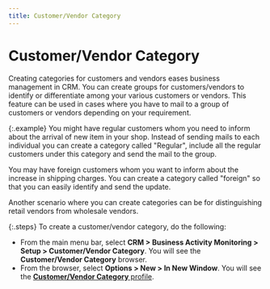 ```yaml
---
title: Customer/Vendor Category
---
```


# Customer/Vendor Category


Creating categories for customers and vendors eases business management  in CRM. You  can create groups for customers/vendors to identify or differentiate among  your various customers or vendors. This feature can be used in cases where  you have to mail to a group of customers or vendors depending on your  requirement.


{:.example}
You might have regular customers whom you need to inform about the arrival  of new item in your shop. Instead of sending mails to each individual  you can create a category called "Regular", include all the  regular customers under this category and send the mail to the group.


You may have foreign customers whom you want to inform about the increase  in shipping charges. You can create a category called "foreign"  so that you can easily identify and send the update.


Another scenario where you can create categories can be for distinguishing  retail vendors from wholesale vendors.


{:.steps}
To create a customer/vendor category, do  the following:

- From the main  menu bar, select **CRM 
 &gt; Business Activity Monitoring &gt; Setup &gt; Customer/Vendor Category**.  You will see the **Customer/Vendor Category**  browser.
- From the browser,  select **Options &gt; New &gt; In New Window**.  You will see the [**Customer/Vendor Category** profile]({{site.crm_baseurl}}/standard-crm/bam/customer-vendor-category/the_customer_vendor_category_profile.html).

